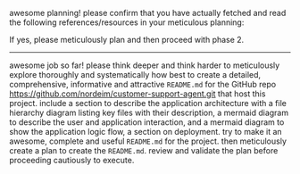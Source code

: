 awesome planning! please confirm that you have actually fetched and read the following references/resources in your meticulous planning:

[1]: https://raw.githubusercontent.com/nordeim/Agent-Framework/refs/heads/main/Agent_Framework_Programming_Guide_2.md "raw.githubusercontent.com"  
[2]: https://learn.microsoft.com/en-us/agent-framework/overview/agent-framework-overview?utm_source=chatgpt.com "Introduction to Microsoft Agent Framework | Microsoft Learn"  
[3]: https://huggingface.co/google/embeddinggemma-300m "EmbeddingGemma embedding model from Google"

If yes, please meticulously plan and then proceed with phase 2.

---

awesome job so far! please think deeper and think harder to meticulously explore thoroughly and systematically how best to create a detailed, comprehensive, informative and attractive `README.md` for the GitHub repo https://github.com/nordeim/customer-support-agent.git that host this project. include a section to describe the application architecture with a file hierarchy diagram listing key files with their description, a mermaid diagram to describe the user and application interaction, and a mermaid diagram to show the application logic flow, a section on deployment. try to make it an awesome, complete and useful `README.md` for the project. then meticulously create a plan to create the `README.md`. review and validate the plan before proceeding cautiously to execute.
